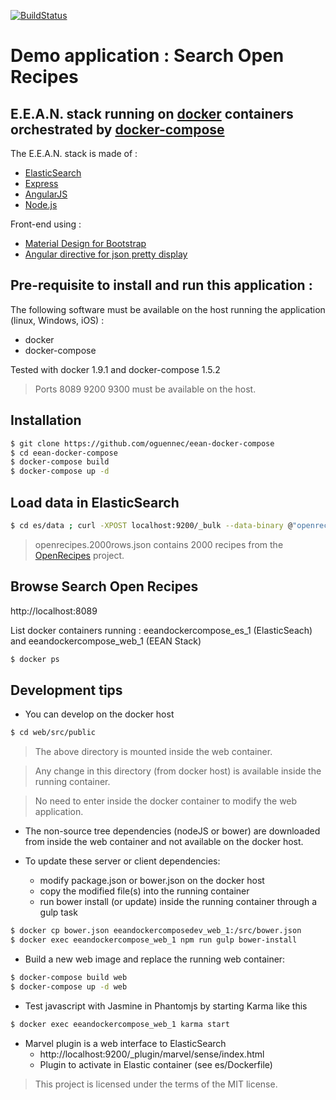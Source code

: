 [![BuildStatus](https://travis-ci.org/oguennec/eean-docker-compose.svg?branch=master)](https://travis-ci.org/oguennec/eean-docker-compose)

# Demo application : Search Open Recipes
## E.E.A.N. stack running on [docker] containers orchestrated by [docker-compose]

The E.E.A.N. stack is made of :
   - [ElasticSearch]
   - [Express]
   - [AngularJS]
   - [Node.js]

Front-end using :
   - [Material Design for Bootstrap]
   - [Angular directive for json pretty display]

## Pre-requisite to install and run this application :
The following software must be available on the host running the application (linux, Windows, iOS) :
   * docker
   * docker-compose

Tested with docker 1.9.1 and docker-compose 1.5.2
> Ports 8089 9200 9300 must be available on the host.

## Installation
```sh
$ git clone https://github.com/oguennec/eean-docker-compose
$ cd eean-docker-compose 
$ docker-compose build
$ docker-compose up -d
```

## Load data in ElasticSearch
```sh
$ cd es/data ; curl -XPOST localhost:9200/_bulk --data-binary @"openrecipes.2000rows.json"
```
>openrecipes.2000rows.json contains 2000 recipes from the [OpenRecipes] project.

## Browse Search Open Recipes
http://localhost:8089

List docker containers running : eeandockercompose_es_1 (ElasticSeach) and eeandockercompose_web_1 (EEAN Stack)
```sh
$ docker ps
```

## Development tips
* You can develop on the docker host
```sh
$ cd web/src/public
```
> The above directory is mounted inside the web container.

> Any change in this directory (from docker host) is available inside the running container.

> No need to enter inside the docker container to modify the web application.

* The non-source tree dependencies (nodeJS or bower) are downloaded from inside the web container and not available on the docker host.

* To update these server or client dependencies:
   - modify package.json or bower.json on the docker host
   - copy the modified file(s) into the running container
   - run bower install (or update) inside the running container through a gulp task
```sh
$ docker cp bower.json eeandockercomposedev_web_1:/src/bower.json
$ docker exec eeandockercompose_web_1 npm run gulp bower-install
```

* Build a new web image and replace the running web container:
```sh
$ docker-compose build web
$ docker-compose up -d web
```
* Test javascript with Jasmine in Phantomjs by starting Karma like this
```sh
$ docker exec eeandockercompose_web_1 karma start
```

* Marvel plugin is a web interface to ElasticSearch
  - http://localhost:9200/_plugin/marvel/sense/index.html
  - Plugin to activate in  Elastic container (see es/Dockerfile)

[docker]: <https://www.docker.com>
[docker-compose]: <https://docs.docker.com/compose>
[Node.js]: <https://nodejs.org/en/>
[Express]: <http://expressjs.com>
[AngularJS]: <https://angularjs.org>
[Material Design for Bootstrap]: <http://fezvrasta.github.io/bootstrap-material-design/bootstrap-elements.html>
[Angular directive for json pretty display]: https://github.com/darul75/ng-prettyjson
[ElasticSearch]: <https://www.elastic.co/products/elasticsearch>
[OpenRecipes]: <https://github.com/fictivekin/openrecipes>

> This project is licensed under the terms of the MIT license.
